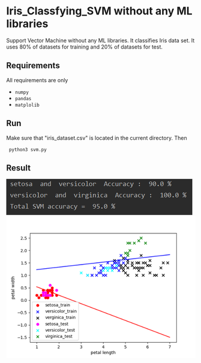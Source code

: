 # Iris_Classfying_SVM without any ML libraries
Support Vector Machine without any ML libraries. It classifies Iris data set.
It uses 80% of datasets for training and 20% of datasets for test.

Requirements
---------------------
All requirements are only 
* ```numpy```
* ```pandas```
* ```matplolib```

Run
---------------------
Make sure that "iris_dataset.csv" is located in the current directory. Then
<pre><code> python3 svm.py </pre></code>

Result
---------------------
<img src="src/accuracy.png" > </img>
<img src="src/result.png" > </img>
